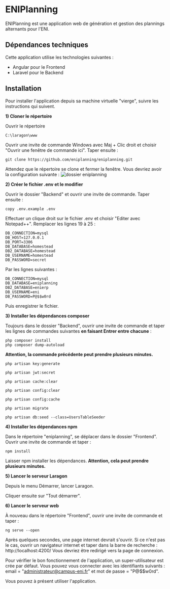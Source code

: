 # ENIPlanning
ENIPlanning est une application web de génération et gestion des plannings alternants pour l'ENI.

## Dépendances techniques
Cette application utilise les technologies suivantes :
- Angular pour le Frontend
- Laravel pour le Backend

## Installation
Pour installer l'application depuis sa machine virtuelle "vierge", suivre les instructions qui suivent.

**1) Cloner le répertoire**

Ouvrir le répertoire
```
C:\laragon\www
```
Ouvrir une invite de commande Windows avec Maj + Clic droit et choisir "Ouvrir une fenêtre de commande ici". Taper ensuite :
```
git clone https://github.com/eniplanning/eniplanning.git
```
Attendez que le répertoire se clone et fermer la fenêtre. Vous devriez avoir la configuration suivante :
![dossier eniplanning](http://www.image-heberg.fr/files/15365155451300561595.png)

**2) Créer le fichier .env et le modifier**

Ouvrir le dossier "Backend" et ouvrir une invite de commande. Taper ensuite :
```
copy .env.example .env
```

Effectuer un clique droit sur le fichier .env et choisir "Editer avec Notepad++".
Remplacer les lignes 19 à 25 :
```
DB_CONNECTION=mysql
DB_HOST=127.0.0.1
DB_PORT=3306
DB_DATABASE=homestead
DB2_DATABASE=homestead
DB_USERNAME=homestead
DB_PASSWORD=secret
```
Par les lignes suivantes : 
```
DB_CONNECTION=mysql
DB_DATABASE=eniplanning
DB2_DATABASE=enierp
DB_USERNAME=eni
DB_PASSWORD=P@$$w0rd
```
Puis enregistrer le fichier.

**3) Installer les dépendances composer**

Toujours dans le dossier "Backend", ouvrir une invite de commande et taper les lignes de commandes suivantes **en faisant Entrer entre chacune** :
```
php composer install
php composer dump-autoload
```
**Attention, la commande précédente peut prendre plusieurs minutes.**
```
php artisan key:generate
```
```
php artisan jwt:secret
```
```
php artisan cache:clear
```
```
php artisan config:clear
```
```
php artisan config:cache
```
```
php artisan migrate
```
```
php artisan db:seed --class=UsersTableSeeder
```

**4) Installer les dépendances npm**

Dans le répertoire "eniplanning", se déplacer dans le dossier "Frontend".
Ouvrir une invite de commande et taper :
```
npm install
```
Laisser npm installer les dépendances. **Attention, cela peut prendre plusieurs minutes.**

**5) Lancer le serveur Laragon**

Depuis le menu Démarrer, lancer Laragon.

Cliquer ensuite sur "Tout démarrer".

**6) Lancer le serveur web**

À nouveau dans le répertoire "Frontend", ouvrir une invite de commande et taper :
```
ng serve --open
```
Après quelques secondes, une page internet devrait s'ouvrir. Si ce n'est pas le cas, ouvrir un navigateur internet et taper dans la barre de recherche : http://localhost:4200/
Vous devriez être redirigé vers la page de connexion.

Pour vérifier le bon fonctionnement de l'application, un super-utilisateur est crée par défaut. Vous pouvez vous connecter avec les identifiants suivants : email = "administrateur@campus-eni.fr" et mot de passe = "P@$$w0rd".

Vous pouvez à présent utiliser l'application.